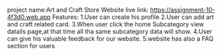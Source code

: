 project name:Art and Craft Store
Website live link: https://assignment-10-4f3d0.web.app
Features:
1.User can create his profile
2.User can add art and craft related card.
3.When user click the home Subcategory view datails page,at that time all tha same subcategory data will show.
4.User can give his valuable feedback for our website.
5.website has also a FAQ section for users